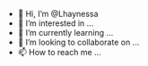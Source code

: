 - 👋 Hi, I’m @Lhaynessa
- 👀 I’m interested in ...
- 🌱 I’m currently learning ...
- 💞️ I’m looking to collaborate on ...
- 📫 How to reach me ...

<!---
Lhaynessa/Lhaynessa is a ✨ special ✨ repository because its `README.md` (this file) appears on your GitHub profile.
You can click the Preview link to take a look at your changes.
--->
